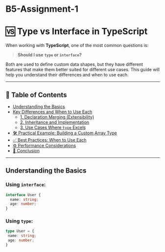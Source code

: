# B5-Assignment-1

# 🆚 Type vs Interface in TypeScript

When working with **TypeScript**, one of the most common questions is:

> **Should I use `type` or `interface`?**

Both are used to define custom data shapes, but they have different features that make them better suited for different use cases. This guide will help you understand their differences and when to use each.

---

## 📘 Table of Contents

- [Understanding the Basics](#understanding-the-basics)
- [Key Differences and When to Use Each](#key-differences-and-when-to-use-each)
  - [1. Declaration Merging (Extensibility)](#1-declaration-merging-extensibility)
  - [2. Inheritance and Implementation](#2-inheritance-and-implementation)
  - [3. Use Cases Where `type` Excels](#3-use-cases-where-type-excels)
- [🛠 Practical Example: Building a Custom Array Type](#-practical-example-building-a-custom-array-type)
- [✅ Best Practices: When to Use Each](#-best-practices-when-to-use-each)
- [⚙️ Performance Considerations](#️-performance-considerations)
- [🧠 Conclusion](#-conclusion)

---

## Understanding the Basics

### Using `interface`:

```ts
interface User {
  name: string;
  age: number;
}
```

### Using `type`:

```ts
type User = {
 name: string;
 age: number;
}
```
